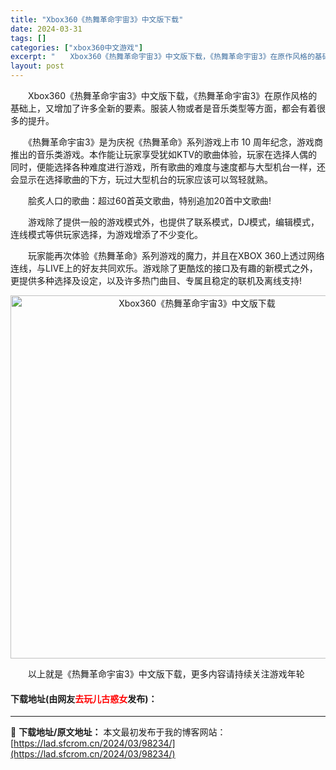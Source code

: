 ```yaml
---
title: "Xbox360《热舞革命宇宙3》中文版下载"
date: 2024-03-31
tags: []
categories: ["xbox360中文游戏"]
excerpt: "　　Xbox360《热舞革命宇宙3》中文版下载，《热舞革命宇宙3》在原作风格的基础上，又增加了许多全新的要素。服装人物或者是音乐类型等方面，都会有着很多的提升。 　　《热舞革命宇宙3》是为庆祝《热舞革命》系列游戏上市 10 周年纪念，游戏商推出的音乐类游戏。本作能让玩家享受犹如KTV的歌曲体验，玩家&hellip;"
layout: post
---
```


 <p>　　Xbox360《热舞革命宇宙3》中文版下载，《热舞革命宇宙3》在原作风格的基础上，又增加了许多全新的要素。服装人物或者是音乐类型等方面，都会有着很多的提升。</p> <p>　　《热舞革命宇宙3》是为庆祝《热舞革命》系列游戏上市 10 周年纪念，游戏商推出的音乐类游戏。本作能让玩家享受犹如KTV的歌曲体验，玩家在选择人偶的同时，便能选择各种难度进行游戏，所有歌曲的难度与速度都与大型机台一样，还会显示在选择歌曲的下方，玩过大型机台的玩家应该可以驾轻就熟。</p> <p>　　脍炙人口的歌曲：超过60首英文歌曲，特别追加20首中文歌曲!</p> <p>　　游戏除了提供一般的游戏模式外，也提供了联系模式，DJ模式，编辑模式，连线模式等供玩家选择，为游戏增添了不少变化。</p> <p>　　玩家能再次体验《热舞革命》系列游戏的魔力，并且在XBOX 360上透过网络连线，与LIVE上的好友共同欢乐。游戏除了更酷炫的接口及有趣的新模式之外，更提供多种选择及设定，以及许多热门曲目、专属且稳定的联机及离线支持!</p> <p align="center"><img align="" border="0" src="https://lad.sfcrom.cn/wp-content/uploads/2024/03/20240330_66083df3c25fe.jpg" width="581" alt="Xbox360《热舞革命宇宙3》中文版下载" /></p> <p>　　以上就是《热舞革命宇宙3》中文版下载，更多内容请持续关注游戏年轮</p> <p><h4>下载地址(由网友<font color="red">去玩儿古惑女</font>发布)：</h4></p> 

---
📖 **下载地址/原文地址：** 本文最初发布于我的博客网站：[https://lad.sfcrom.cn/2024/03/98234/](https://lad.sfcrom.cn/2024/03/98234/)
